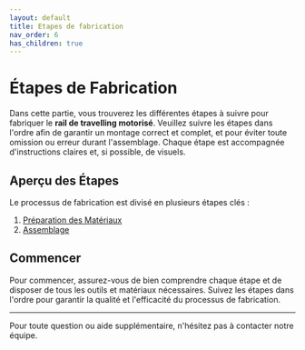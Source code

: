 ```yaml
---
layout: default
title: Etapes de fabrication
nav_order: 6
has_children: true
---
```


# Étapes de Fabrication

Dans cette partie, vous trouverez les différentes étapes à suivre pour fabriquer le **rail de travelling motorisé**.
Veuillez suivre les étapes dans l'ordre afin de garantir un montage correct et complet, et pour éviter toute omission ou erreur durant l'assemblage. Chaque étape est accompagnée d'instructions claires et, si possible, de visuels.

## Aperçu des Étapes

Le processus de fabrication est divisé en plusieurs étapes clés :

1. [Préparation des Matériaux](etape_1)
2. [Assemblage](etape_2)

## Commencer

Pour commencer, assurez-vous de bien comprendre chaque étape et de disposer de tous les outils et matériaux nécessaires. Suivez les étapes dans l'ordre pour garantir la qualité et l'efficacité du processus de fabrication.

---

Pour toute question ou aide supplémentaire, n'hésitez pas à contacter notre équipe.
